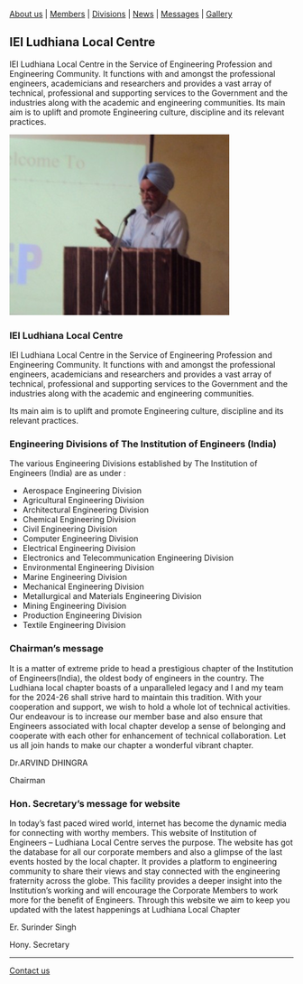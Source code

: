 [About us](files/about.md) | [Members](files/members.md) | [Divisions](files/divisions.md) | [News](news.md) | 
 [Messages](files/messages.md) | [Gallery](gallery.md)

## IEI Ludhiana Local Centre
IEI Ludhiana Local Centre in the Service of Engineering Profession and Engineering Community. It functions with and amongst the professional engineers, academicians and researchers and provides a vast array of technical, professional and supporting services to the Government and the industries along with the academic and engineering communities.
Its main aim is to uplift and promote Engineering culture, discipline and its relevant practices.

![AddressByPresident](images/address.jpeg)

### IEI Ludhiana Local Centre

IEI Ludhiana Local Centre in the Service of Engineering Profession and Engineering Community. It functions with and amongst the professional engineers, academicians and researchers and provides a vast array of technical, professional and supporting services to the Government and the industries along with the academic and engineering communities.

Its main aim is to uplift and promote Engineering culture, discipline and its relevant practices.

### Engineering Divisions of The Institution of Engineers (India)
The various Engineering Divisions established by The Institution of Engineers (India) are as under :

- Aerospace Engineering Division
- Agricultural Engineering Division
- Architectural Engineering Division
- Chemical Engineering Division
- Civil Engineering Division
- Computer Engineering Division
- Electrical Engineering Division
- Electronics and Telecommunication Engineering Division
- Environmental Engineering Division
- Marine Engineering Division
- Mechanical Engineering Division
- Metallurgical and Materials Engineering Division
- Mining Engineering Division
- Production Engineering Division
- Textile Engineering Division

### Chairman’s message 
It is a matter of extreme pride to head a prestigious chapter of the Institution of Engineers(India), the oldest body of engineers in the country. The Ludhiana local chapter boasts of a unparalleled legacy and I and my team for the 2024-26 shall strive hard to maintain this tradition. With your cooperation and support, we wish to hold a whole lot of technical activities. Our endeavour is to increase our member base and also ensure that Engineers associated with local chapter develop a sense of belonging and cooperate with each other for enhancement of technical collaboration. Let us all join hands to make our chapter a wonderful vibrant chapter.

Dr.ARVIND DHINGRA

Chairman

### Hon. Secretary’s message for website
In today’s fast paced wired world, internet has become the dynamic media for connecting with worthy members. This website of Institution of Engineers – Ludhiana Local Centre serves the purpose. The website has got the database for all our corporate members and also a glimpse of the last events hosted by the local chapter. It  provides a platform to engineering community to share their views and stay connected with the engineering fraternity across the globe. This facility  provides a deeper insight into the Institution’s working and will encourage the Corporate Members to work more for the benefit of Engineers. Through this website we aim to keep you updated with the latest happenings at Ludhiana Local Chapter

Er. Surinder Singh

Hony. Secretary

---
[Contact us](files/contact.md)

